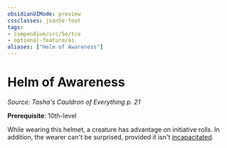 ```yaml
---
obsidianUIMode: preview
cssclasses: json5e-feat
tags:
- compendium/src/5e/tce
- optional-feature/ai
aliases: ["Helm of Awareness"]
---
```

# Helm of Awareness
*Source: Tasha's Cauldron of Everything p. 21*  

**Prerequisite**: 10th-level

While wearing this helmet, a creature has advantage on initiative rolls. In addition, the wearer can't be surprised, provided it isn't [incapacitated](/3-Mechanics/CLI/rules/conditions.md#incapacitated).